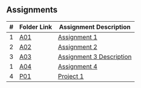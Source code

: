 ## Assignments

|  #  | Folder Link                            | Assignment Description                               |
| :-: | -------------------------------------- | -------------------------------------------------- |
|  1  | [A01](./A01/README.md)                | [Assignment 1 ](./A01/README.md)        |
|  2  | [A02](./A02/README.md)                | [Assignment 2 ](./A02/README.md)        |
| 3   | [A03](Assignments/A03) | [Assignment 3 Description](Assignments/Assignments/A03/README.md) |
|  1  | [A04](./A04/README.md)                | [Assignment 4 ](./A01/README.md)        |
| 4 | [P01](./Assignments/P01/01-Uml_Design.md) | [Project 1](./Assignments/P01/01-Uml_Design.md) |


